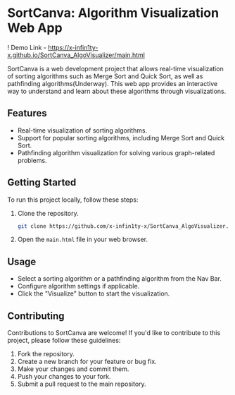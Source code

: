 # SortCanva: Algorithm Visualization Web App

! Demo Link - https://x-infin1ty-x.github.io/SortCanva_AlgoVisualizer/main.html

SortCanva is a web development project that allows real-time visualization of sorting algorithms such as Merge Sort and Quick Sort, as well as pathfinding algorithms(Underway). This web app provides an interactive way to understand and learn about these algorithms through visualizations. 

## Features
- Real-time visualization of sorting algorithms.
- Support for popular sorting algorithms, including Merge Sort and Quick Sort.
- Pathfinding algorithm visualization for solving various graph-related problems.

## Getting Started
To run this project locally, follow these steps:

1. Clone the repository.
   ```bash
   git clone https://github.com/x-infin1ty-x/SortCanva_AlgoVisualizer.git
   ```
2. Open the `main.html` file in your web browser.

## Usage
- Select a sorting algorithm or a pathfinding algorithm from the Nav Bar.
- Configure algorithm settings if applicable.
- Click the "Visualize" button to start the visualization.

## Contributing
Contributions to SortCanva are welcome! If you'd like to contribute to this project, please follow these guidelines:

1. Fork the repository.
2. Create a new branch for your feature or bug fix.
3. Make your changes and commit them.
4. Push your changes to your fork.
5. Submit a pull request to the main repository.


